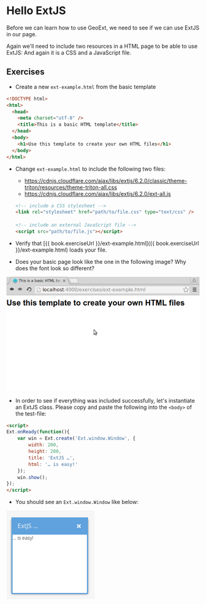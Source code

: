 # Hello ExtJS

Before we can learn how to use GeoExt, we need to see if we can use ExtJS in our page.

Again we'll need to include two resources in a HTML page to be able to use ExtJS: And again it is a CSS and a JavaScript file.

## Exercises

* Create a new `ext-example.html` from the basic template

```html
<!DOCTYPE html>
<html>
  <head>
    <meta charset="utf-8" />
    <title>This is a basic HTML template</title>
  </head>
  <body>
    <h1>Use this template to create your own HTML files</h1>
  </body>
</html>
```

* Change `ext-example.html` to include the following two files:
  * https://cdnjs.cloudflare.com/ajax/libs/extjs/6.2.0/classic/theme-triton/resources/theme-triton-all.css
  * https://cdnjs.cloudflare.com/ajax/libs/extjs/6.2.0/ext-all.js

  ```html
  <!-- include a CSS stylesheet -->
  <link rel="stylesheet" href="path/to/file.css" type="text/css" />

  <!-- include an external JavaScript file -->
  <script src="path/to/file.js"></script>
  ```

* Verify that [{{ book.exerciseUrl }}/ext-example.html]({{ book.exerciseUrl }}/ext-example.html) loads your file.
* Does your basic page look like the one in the following image? Why does the font look so different?

![The template-HTML with the ExtJS resources included](hello-ext.png)

* In order to see if everything was included successfully, let's instantiate an ExtJS class. Please copy and paste the following into the `<body>` of the test-file:

```html
<script>
Ext.onReady(function(){
    var win = Ext.create('Ext.window.Window', {
        width: 200,
        height: 200,
        title: 'ExtJS …',
        html: '… is easy!'
    });
    win.show();
});
</script>
```

* You should see an `Ext.window.Window` like below:

![ExtJS is easy](extjs-is-easy.png)

